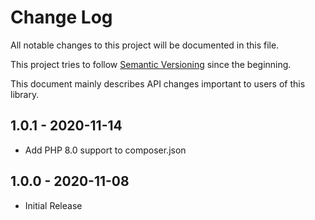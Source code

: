 # Change Log

All notable changes to this project will be documented in this file.

This project tries to follow [Semantic Versioning](http://semver.org/) since the beginning.

This document mainly describes API changes important to users of this library.

## 1.0.1 - 2020-11-14

* Add PHP 8.0 support to composer.json

## 1.0.0 - 2020-11-08

* Initial Release